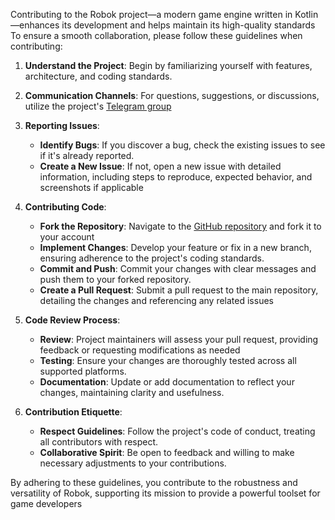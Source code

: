 Contributing to the Robok project—a modern game engine written in Kotlin—enhances its development and helps maintain its high-quality standards To ensure a smooth collaboration, please follow these guidelines when contributing:

1. **Understand the Project**: Begin by familiarizing yourself with features, architecture, and coding standards.

2. **Communication Channels**: For questions, suggestions, or discussions, utilize the project's [Telegram group](https://t.me/robokengine)

3. **Reporting Issues**:
   - **Identify Bugs**: If you discover a bug, check the existing issues to see if it's already reported.
   - **Create a New Issue**: If not, open a new issue with detailed information, including steps to reproduce, expected behavior, and screenshots if applicable

4. **Contributing Code**:
   - **Fork the Repository**: Navigate to the [GitHub repository](https://github.com/Robok-Engine/Robok-Engine) and fork it to your account
   - **Implement Changes**: Develop your feature or fix in a new branch, ensuring adherence to the project's coding standards.
   - **Commit and Push**: Commit your changes with clear messages and push them to your forked repository.
   - **Create a Pull Request**: Submit a pull request to the main repository, detailing the changes and referencing any related issues

5. **Code Review Process**:
   - **Review**: Project maintainers will assess your pull request, providing feedback or requesting modifications as needed
   - **Testing**: Ensure your changes are thoroughly tested across all supported platforms.
   - **Documentation**: Update or add documentation to reflect your changes, maintaining clarity and usefulness.

6. **Contribution Etiquette**:
   - **Respect Guidelines**: Follow the project's code of conduct, treating all contributors with respect.
   - **Collaborative Spirit**: Be open to feedback and willing to make necessary adjustments to your contributions.

By adhering to these guidelines, you contribute to the robustness and versatility of Robok, supporting its mission to provide a powerful toolset for game developers
